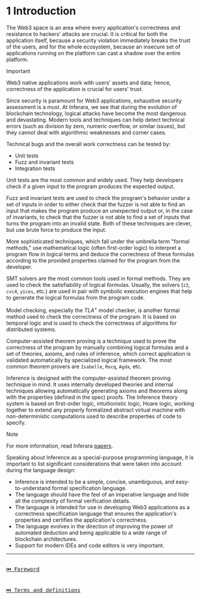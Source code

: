 # 1 Introduction

The Web3 space is an area where every application's correctness and resistance to hackers' attacks are crucial. It is critical for both the application itself, because a security violation immediately breaks the trust of the users, and for the whole ecosystem, because an insecure set of applications running on the platform can cast a shadow over the entire platform.

> [!IMPORTANT]
> Web3 native applications work with users' assets and data; hence, correctness of the application is crucial for users' trust.

Since security is paramount for Web3 applications, exhaustive security assessment is a must. At Inferara, we see that during the evolution of blockchain technology, logical attacks have become the most dangerous and devastating. Modern tools and techniques can help detect technical errors (such as division by zero, numeric overflow, or similar issues), but they cannot deal with algorithmic weaknesses and corner cases.

Technical bugs and the overall work correctness can be tested by:

- Unit tests
- Fuzz and invariant tests
- Integration tests

Unit tests are the most common and widely used. They help developers check if a given input to the program produces the expected output.

Fuzz and invariant tests are used to check the program's behavior under a set of inputs in order to either check that the fuzzer is not able to find an input that makes the program produce an unexpected output or, in the case of invariants, to check that the fuzzer is not able to find a set of inputs that turns the program into an invalid state. Both of these techniques are clever, but use brute force to produce the input.

More sophisticated techniques, which fall under the umbrella term "formal methods," use mathematical logic (often first-order logic) to interpret a program flow in logical terms and deduce the correctness of these formulas according to the provided properties claimed for the program from the developer.

SMT solvers are the most common tools used in formal methods. They are used to check the satisfiability of logical formulas. Usually, the solvers (`z3`, `cvc4`, `yices`, etc.) are used in pair with symbolic execution engines that help to generate the logical formulas from the program code.

Model checking, especially the $TLA^+$ model checker, is another formal method used to check the correctness of the program. It is based on temporal logic and is used to check the correctness of algorithms for distributed systems.

Computer-assisted theorem proving is a technique used to prove the correctness of the program by manually combining logical formulas and a set of theories, axioms, and rules of inference, which correct application is validated automatically by specialized logical framework. The most common theorem provers are `Isabelle`, `Rocq`, `Agda`, etc.

Inference is designed with the computer-assisted theorem proving technique in mind. It uses internally developed theories and internal techniques allowing automatically generating axioms and theorems along with the properties (defined in the spec) proofs. The Inference theory system is based on first-order logic, intuitionistic logic, Hoare logic, working together to extend any properly formalized abstract virtual machine with non-deterministic computations used to describe properties of code to specify.

> [!NOTE]
> For more information, read Inferara [papers](https://inferara.com/en/papers).

Speaking about Inference as a special-purpose programming language, it is important to list significant considerations that were taken into account during the language design:

- Inference is intended to be a simple, concise, unambiguous, and easy-to-understand formal specification language.
- The language should have the feel of an imperative language and hide all the complexity of formal verification details.
- The language is intended for use in developing Web3 applications as a correctness specification language that ensures the application's properties and certifies the application's correctness.
- The language evolves in the direction of improving the power of automated deduction and being applicable to a wide range of blockchain architectures.
- Support for modern IDEs and code editors is very important.

---

[<kbd><br>⏮️ Foreword<br><br></kbd>](./foreword.md)
[<kbd><br>⏭️ Terms and definitions<br><br></kbd>](./terms-and-definitions.md)
